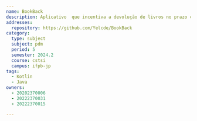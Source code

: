 ```yaml
---
name: BookBack
description: Aplicativo  que incentiva a devolução de livros no prazo correto. O aplicativo oferecerá "moedas virtuais" para os leitores que devolverem os livros pontualmente e em boas condições. Essas moedas poderão ser acumuladas e trocadas por brindes.
addresses:
  repository: https://github.com/Yelcde/BookBack
category:
  type: subject
  subject: pdm
  period: 5
  semester: 2024.2
  course: cstsi
  campus: ifpb-jp
tags:
  - Kotlin
  - Java
owners:
  - 20202370006
  - 20222370031
  - 20222370015

---
```


